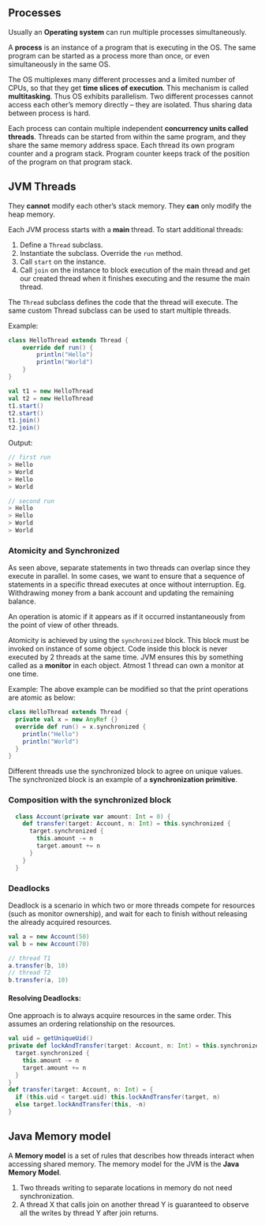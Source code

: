 ## Processes

Usually an **Operating system** can run multiple processes simultaneously. 

A **process** is an instance of a program that is executing in the OS. The same program can be started as a process more than once, or even simultaneously in the same OS.

The OS multiplexes many different processes and a limited number of CPUs, so that they get **time slices of execution**. This mechanism is called **multitasking**. Thus OS exhibits parallelism. Two different processes cannot access each other’s memory directly – they are isolated. Thus sharing data between process is hard.

Each process can contain multiple independent **concurrency units called threads**. Threads can be started from within the same program, and they share the same memory address space. Each thread its own program counter and a program stack. Program counter keeps track of the position of the program on that program stack.

## JVM Threads

They **cannot** modify each other’s stack memory. They **can** only modify the heap memory.

Each JVM process starts with a **main** thread. To start additional threads:

1. Define a `Thread` subclass.
2. Instantiate the subclass. Override the `run` method.
3. Call `start` on the instance.
4. Call `join` on the instance to block execution of the main thread and get our created thread when it finishes executing and the resume the main thread.

The `Thread` subclass defines the code that the thread will execute. The same custom Thread subclass can be used to start multiple threads.

Example: 

```scala
class HelloThread extends Thread {
    override def run() {
        println("Hello")
        println("World")
    }
}

val t1 = new HelloThread
val t2 = new HelloThread
t1.start()
t2.start()
t1.join()
t2.join()
```

Output:
```scala
// first run
> Hello
> World
> Hello
> World

// second run
> Hello
> Hello
> World
> World
```

### Atomicity and Synchronized

As seen above, separate statements in two threads can overlap since they execute in parallel. In some cases, we want to ensure that a sequence of statements in a specific thread executes at once without interruption. Eg. Withdrawing money from a bank account and updating the remaining balance.

An operation is atomic if it appears as if it occurred instantaneously from the point of view of other threads.

Atomicity is achieved by using the `synchronized` block. This block must be invoked on instance of some object. Code inside this block is never executed by 2 threads at the same time. JVM ensures this by something called as a **monitor** in each object. Atmost 1 thread can own a monitor at one time.

Example: The above example can be modified so that the print operations are atomic as below:
```scala
class HelloThread extends Thread {
  private val x = new AnyRef {}
  override def run() = x.synchronized {
    println("Hello")
    println("World")
  }
}
```

Different threads use the synchronized block to agree on unique values. The synchronized block is an example of a **synchronization primitive**.

### Composition with the synchronized block

```scala
  class Account(private var amount: Int = 0) {
    def transfer(target: Account, n: Int) = this.synchronized {
      target.synchronized {
        this.amount -= n
        target.amount += n
      }
    }
  }
```

### Deadlocks

Deadlock is a scenario in which two or more threads compete for resources (such as monitor ownership), and wait for each to finish without releasing the already acquired resources.

```scala
val a = new Account(50)
val b = new Account(70)

// thread T1
a.transfer(b, 10)
// thread T2
b.transfer(a, 10)
```

#### Resolving Deadlocks: 

One approach is to always acquire resources in the same order. This assumes an ordering relationship on the resources.

```scala
val uid = getUniqueUid()
private def lockAndTransfer(target: Account, n: Int) = this.synchronized {
  target.synchronized {
    this.amount -= n
    target.amount += n
  }
}
def transfer(target: Account, n: Int) = {
  if (this.uid < target.uid) this.lockAndTransfer(target, n)
  else target.lockAndTransfer(this, -n)
}
```

## Java Memory model

A **Memory model** is a set of rules that describes how threads interact when accessing shared memory. The memory model for the JVM is the **Java Memory Model**.

1. Two threads writing to separate locations in memory do not need synchronization.
2. A thread X that calls join on another thread Y is guaranteed to observe all the writes by thread Y after join returns.